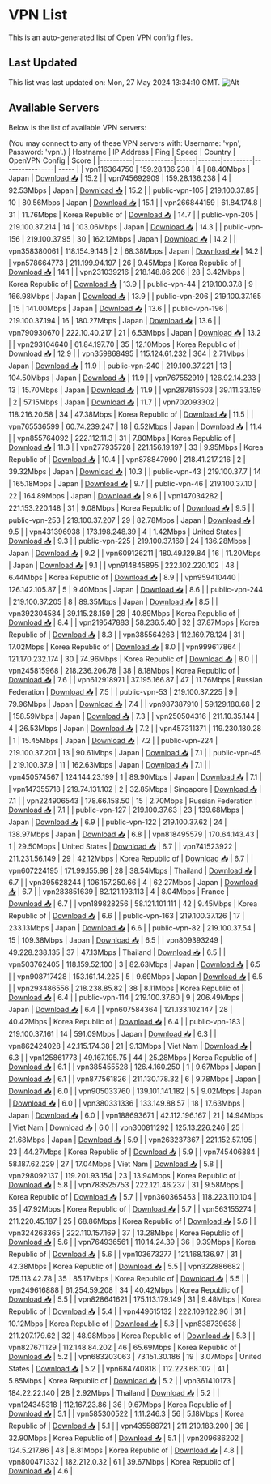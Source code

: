 # VPN List

This is an auto-generated list of Open VPN config files.

## Last Updated

This list was last updated on: Mon, 27 May 2024 13:34:10 GMT.
![Alt](https://repobeats.axiom.co/api/embed/186b98318ef1479477931607c1ad7d823f12451f.svg "Repobeats analytics image")

## Available Servers

Below is the list of available VPN servers:

(You may connect to any of these VPN servers with: Username: 'vpn', Password: 'vpn'.)
| Hostname | IP Address | Ping | Speed | Country | OpenVPN Config | Score |
|----------|------------|------|-------|---------|----------------| ----- |
| vpn116364750 | 159.28.136.238 | 4 | 88.40Mbps | Japan | [Download 📥](./configs/server_0_JP.ovpn) | 15.2 |
| vpn745692909 | 159.28.136.238 | 4 | 92.53Mbps | Japan | [Download 📥](./configs/server_1_JP.ovpn) | 15.2 |
| public-vpn-105 | 219.100.37.85 | 10 | 80.56Mbps | Japan | [Download 📥](./configs/server_2_JP.ovpn) | 15.1 |
| vpn266844159 | 61.84.174.8 | 31 | 11.76Mbps | Korea Republic of | [Download 📥](./configs/server_3_KR.ovpn) | 14.7 |
| public-vpn-205 | 219.100.37.214 | 14 | 103.06Mbps | Japan | [Download 📥](./configs/server_4_JP.ovpn) | 14.3 |
| public-vpn-156 | 219.100.37.95 | 30 | 162.12Mbps | Japan | [Download 📥](./configs/server_5_JP.ovpn) | 14.2 |
| vpn358380061 | 118.154.9.146 | 2 | 68.38Mbps | Japan | [Download 📥](./configs/server_6_JP.ovpn) | 14.2 |
| vpn578664773 | 211.199.94.197 | 26 | 9.45Mbps | Korea Republic of | [Download 📥](./configs/server_7_KR.ovpn) | 14.1 |
| vpn231039216 | 218.148.86.206 | 28 | 3.42Mbps | Korea Republic of | [Download 📥](./configs/server_8_KR.ovpn) | 13.9 |
| public-vpn-44 | 219.100.37.8 | 9 | 166.98Mbps | Japan | [Download 📥](./configs/server_9_JP.ovpn) | 13.9 |
| public-vpn-206 | 219.100.37.165 | 15 | 141.00Mbps | Japan | [Download 📥](./configs/server_10_JP.ovpn) | 13.6 |
| public-vpn-196 | 219.100.37.194 | 16 | 180.27Mbps | Japan | [Download 📥](./configs/server_11_JP.ovpn) | 13.6 |
| vpn790930670 | 222.10.40.217 | 21 | 6.53Mbps | Japan | [Download 📥](./configs/server_12_JP.ovpn) | 13.2 |
| vpn293104640 | 61.84.197.70 | 35 | 12.10Mbps | Korea Republic of | [Download 📥](./configs/server_13_KR.ovpn) | 12.9 |
| vpn359868495 | 115.124.61.232 | 364 | 2.71Mbps | Japan | [Download 📥](./configs/server_14_JP.ovpn) | 11.9 |
| public-vpn-240 | 219.100.37.221 | 13 | 104.50Mbps | Japan | [Download 📥](./configs/server_15_JP.ovpn) | 11.9 |
| vpn767552919 | 126.92.14.233 | 13 | 15.70Mbps | Japan | [Download 📥](./configs/server_16_JP.ovpn) | 11.9 |
| vpn287815503 | 39.111.33.159 | 2 | 57.15Mbps | Japan | [Download 📥](./configs/server_17_JP.ovpn) | 11.7 |
| vpn702093302 | 118.216.20.58 | 34 | 47.38Mbps | Korea Republic of | [Download 📥](./configs/server_18_KR.ovpn) | 11.5 |
| vpn765536599 | 60.74.239.247 | 18 | 6.52Mbps | Japan | [Download 📥](./configs/server_19_JP.ovpn) | 11.4 |
| vpn855764092 | 222.112.11.3 | 31 | 7.80Mbps | Korea Republic of | [Download 📥](./configs/server_20_KR.ovpn) | 11.3 |
| vpn277935728 | 221.156.19.197 | 33 | 9.95Mbps | Korea Republic of | [Download 📥](./configs/server_21_KR.ovpn) | 10.4 |
| vpn878847990 | 218.41.217.216 | 2 | 39.32Mbps | Japan | [Download 📥](./configs/server_22_JP.ovpn) | 10.3 |
| public-vpn-43 | 219.100.37.7 | 14 | 165.18Mbps | Japan | [Download 📥](./configs/server_23_JP.ovpn) | 9.7 |
| public-vpn-46 | 219.100.37.10 | 22 | 164.89Mbps | Japan | [Download 📥](./configs/server_24_JP.ovpn) | 9.6 |
| vpn147034282 | 221.153.220.148 | 31 | 9.08Mbps | Korea Republic of | [Download 📥](./configs/server_25_KR.ovpn) | 9.5 |
| public-vpn-253 | 219.100.37.207 | 29 | 82.78Mbps | Japan | [Download 📥](./configs/server_26_JP.ovpn) | 9.5 |
| vpn431396938 | 173.198.248.39 | 4 | 1.42Mbps | United States | [Download 📥](./configs/server_27_US.ovpn) | 9.3 |
| public-vpn-225 | 219.100.37.169 | 24 | 136.28Mbps | Japan | [Download 📥](./configs/server_28_JP.ovpn) | 9.2 |
| vpn609126211 | 180.49.129.84 | 16 | 11.20Mbps | Japan | [Download 📥](./configs/server_29_JP.ovpn) | 9.1 |
| vpn914845895 | 222.102.220.102 | 48 | 6.44Mbps | Korea Republic of | [Download 📥](./configs/server_30_KR.ovpn) | 8.9 |
| vpn959410440 | 126.142.105.87 | 5 | 9.40Mbps | Japan | [Download 📥](./configs/server_31_JP.ovpn) | 8.6 |
| public-vpn-244 | 219.100.37.205 | 8 | 89.35Mbps | Japan | [Download 📥](./configs/server_32_JP.ovpn) | 8.5 |
| vpn392304584 | 39.115.28.159 | 28 | 40.89Mbps | Korea Republic of | [Download 📥](./configs/server_33_KR.ovpn) | 8.4 |
| vpn219547883 | 58.236.5.40 | 32 | 37.87Mbps | Korea Republic of | [Download 📥](./configs/server_34_KR.ovpn) | 8.3 |
| vpn385564263 | 112.169.78.124 | 31 | 17.02Mbps | Korea Republic of | [Download 📥](./configs/server_35_KR.ovpn) | 8.0 |
| vpn999617864 | 121.170.232.174 | 30 | 74.96Mbps | Korea Republic of | [Download 📥](./configs/server_36_KR.ovpn) | 8.0 |
| vpn245815968 | 218.236.206.78 | 38 | 8.18Mbps | Korea Republic of | [Download 📥](./configs/server_37_KR.ovpn) | 7.6 |
| vpn612918971 | 37.195.166.87 | 47 | 11.76Mbps | Russian Federation | [Download 📥](./configs/server_38_RU.ovpn) | 7.5 |
| public-vpn-53 | 219.100.37.225 | 9 | 79.96Mbps | Japan | [Download 📥](./configs/server_39_JP.ovpn) | 7.4 |
| vpn987387910 | 59.129.180.68 | 2 | 158.59Mbps | Japan | [Download 📥](./configs/server_40_JP.ovpn) | 7.3 |
| vpn250504316 | 211.10.35.144 | 4 | 26.53Mbps | Japan | [Download 📥](./configs/server_41_JP.ovpn) | 7.2 |
| vpn457311371 | 119.230.180.28 | 1 | 15.45Mbps | Japan | [Download 📥](./configs/server_42_JP.ovpn) | 7.2 |
| public-vpn-224 | 219.100.37.201 | 13 | 90.61Mbps | Japan | [Download 📥](./configs/server_43_JP.ovpn) | 7.1 |
| public-vpn-45 | 219.100.37.9 | 11 | 162.63Mbps | Japan | [Download 📥](./configs/server_44_JP.ovpn) | 7.1 |
| vpn450574567 | 124.144.23.199 | 1 | 89.90Mbps | Japan | [Download 📥](./configs/server_45_JP.ovpn) | 7.1 |
| vpn147355718 | 219.74.131.102 | 2 | 32.85Mbps | Singapore | [Download 📥](./configs/server_46_SG.ovpn) | 7.1 |
| vpn224906543 | 178.66.158.50 | 15 | 2.70Mbps | Russian Federation | [Download 📥](./configs/server_47_RU.ovpn) | 7.1 |
| public-vpn-127 | 219.100.37.63 | 23 | 139.68Mbps | Japan | [Download 📥](./configs/server_48_JP.ovpn) | 6.9 |
| public-vpn-122 | 219.100.37.62 | 24 | 138.97Mbps | Japan | [Download 📥](./configs/server_49_JP.ovpn) | 6.8 |
| vpn818495579 | 170.64.143.43 | 1 | 29.50Mbps | United States | [Download 📥](./configs/server_50_US.ovpn) | 6.7 |
| vpn741523922 | 211.231.56.149 | 29 | 42.12Mbps | Korea Republic of | [Download 📥](./configs/server_51_KR.ovpn) | 6.7 |
| vpn607224195 | 171.99.155.98 | 28 | 38.54Mbps | Thailand | [Download 📥](./configs/server_52_TH.ovpn) | 6.7 |
| vpn395628244 | 106.157.250.66 | 4 | 62.27Mbps | Japan | [Download 📥](./configs/server_53_JP.ovpn) | 6.7 |
| vpn283851639 | 82.121.193.113 | 4 | 8.04Mbps | France | [Download 📥](./configs/server_54_FR.ovpn) | 6.7 |
| vpn189828256 | 58.121.101.111 | 42 | 9.45Mbps | Korea Republic of | [Download 📥](./configs/server_55_KR.ovpn) | 6.6 |
| public-vpn-163 | 219.100.37.126 | 17 | 233.13Mbps | Japan | [Download 📥](./configs/server_56_JP.ovpn) | 6.6 |
| public-vpn-82 | 219.100.37.54 | 15 | 109.38Mbps | Japan | [Download 📥](./configs/server_57_JP.ovpn) | 6.5 |
| vpn809393249 | 49.228.238.135 | 37 | 47.13Mbps | Thailand | [Download 📥](./configs/server_58_TH.ovpn) | 6.5 |
| vpn503762405 | 118.159.52.100 | 3 | 82.63Mbps | Japan | [Download 📥](./configs/server_59_JP.ovpn) | 6.5 |
| vpn908717428 | 153.161.14.225 | 5 | 9.69Mbps | Japan | [Download 📥](./configs/server_60_JP.ovpn) | 6.5 |
| vpn293486556 | 218.238.85.82 | 38 | 8.11Mbps | Korea Republic of | [Download 📥](./configs/server_61_KR.ovpn) | 6.4 |
| public-vpn-114 | 219.100.37.60 | 9 | 206.49Mbps | Japan | [Download 📥](./configs/server_62_JP.ovpn) | 6.4 |
| vpn607584364 | 121.133.102.147 | 28 | 40.42Mbps | Korea Republic of | [Download 📥](./configs/server_63_KR.ovpn) | 6.4 |
| public-vpn-183 | 219.100.37.161 | 14 | 591.09Mbps | Japan | [Download 📥](./configs/server_64_JP.ovpn) | 6.3 |
| vpn862424028 | 42.115.174.38 | 21 | 9.13Mbps | Viet Nam | [Download 📥](./configs/server_65_VN.ovpn) | 6.3 |
| vpn125861773 | 49.167.195.75 | 44 | 25.28Mbps | Korea Republic of | [Download 📥](./configs/server_66_KR.ovpn) | 6.1 |
| vpn385455528 | 126.4.160.250 | 1 | 9.67Mbps | Japan | [Download 📥](./configs/server_67_JP.ovpn) | 6.1 |
| vpn877561826 | 211.130.178.32 | 6 | 9.78Mbps | Japan | [Download 📥](./configs/server_68_JP.ovpn) | 6.0 |
| vpn905033760 | 139.101.141.182 | 5 | 9.02Mbps | Japan | [Download 📥](./configs/server_69_JP.ovpn) | 6.0 |
| vpn380331336 | 133.149.88.57 | 18 | 17.63Mbps | Japan | [Download 📥](./configs/server_70_JP.ovpn) | 6.0 |
| vpn188693671 | 42.112.196.167 | 21 | 14.94Mbps | Viet Nam | [Download 📥](./configs/server_71_VN.ovpn) | 6.0 |
| vpn300811292 | 125.13.226.246 | 25 | 21.68Mbps | Japan | [Download 📥](./configs/server_72_JP.ovpn) | 5.9 |
| vpn263237367 | 221.152.57.195 | 23 | 44.27Mbps | Korea Republic of | [Download 📥](./configs/server_73_KR.ovpn) | 5.9 |
| vpn745406884 | 58.187.62.229 | 27 | 17.04Mbps | Viet Nam | [Download 📥](./configs/server_74_VN.ovpn) | 5.8 |
| vpn298092137 | 119.201.93.154 | 23 | 13.94Mbps | Korea Republic of | [Download 📥](./configs/server_75_KR.ovpn) | 5.8 |
| vpn783525753 | 222.121.46.237 | 31 | 9.58Mbps | Korea Republic of | [Download 📥](./configs/server_76_KR.ovpn) | 5.7 |
| vpn360365453 | 118.223.110.104 | 35 | 47.92Mbps | Korea Republic of | [Download 📥](./configs/server_77_KR.ovpn) | 5.7 |
| vpn563155274 | 211.220.45.187 | 25 | 68.86Mbps | Korea Republic of | [Download 📥](./configs/server_78_KR.ovpn) | 5.6 |
| vpn324263365 | 222.110.157.169 | 37 | 13.28Mbps | Korea Republic of | [Download 📥](./configs/server_79_KR.ovpn) | 5.6 |
| vpn764936561 | 110.14.24.39 | 36 | 9.39Mbps | Korea Republic of | [Download 📥](./configs/server_80_KR.ovpn) | 5.6 |
| vpn103673277 | 121.168.136.97 | 31 | 42.38Mbps | Korea Republic of | [Download 📥](./configs/server_81_KR.ovpn) | 5.5 |
| vpn322886682 | 175.113.42.78 | 35 | 85.17Mbps | Korea Republic of | [Download 📥](./configs/server_82_KR.ovpn) | 5.5 |
| vpn249616888 | 61.254.59.208 | 34 | 40.42Mbps | Korea Republic of | [Download 📥](./configs/server_83_KR.ovpn) | 5.5 |
| vpn828641621 | 175.113.179.149 | 31 | 9.48Mbps | Korea Republic of | [Download 📥](./configs/server_84_KR.ovpn) | 5.4 |
| vpn449615132 | 222.109.122.96 | 31 | 10.12Mbps | Korea Republic of | [Download 📥](./configs/server_85_KR.ovpn) | 5.3 |
| vpn838739638 | 211.207.179.62 | 32 | 48.98Mbps | Korea Republic of | [Download 📥](./configs/server_86_KR.ovpn) | 5.3 |
| vpn827671129 | 112.148.84.202 | 46 | 65.69Mbps | Korea Republic of | [Download 📥](./configs/server_87_KR.ovpn) | 5.2 |
| vpn683203063 | 73.151.30.186 | 19 | 3.07Mbps | United States | [Download 📥](./configs/server_88_US.ovpn) | 5.2 |
| vpn684740818 | 112.223.68.102 | 41 | 5.85Mbps | Korea Republic of | [Download 📥](./configs/server_89_KR.ovpn) | 5.2 |
| vpn361410173 | 184.22.22.140 | 28 | 2.92Mbps | Thailand | [Download 📥](./configs/server_90_TH.ovpn) | 5.2 |
| vpn124345318 | 112.167.23.86 | 36 | 9.67Mbps | Korea Republic of | [Download 📥](./configs/server_91_KR.ovpn) | 5.1 |
| vpn585300522 | 1.11.246.3 | 56 | 5.18Mbps | Korea Republic of | [Download 📥](./configs/server_92_KR.ovpn) | 5.1 |
| vpn435588721 | 211.210.183.200 | 36 | 32.90Mbps | Korea Republic of | [Download 📥](./configs/server_93_KR.ovpn) | 5.1 |
| vpn209686202 | 124.5.217.86 | 43 | 8.81Mbps | Korea Republic of | [Download 📥](./configs/server_94_KR.ovpn) | 4.8 |
| vpn800471332 | 182.212.0.32 | 61 | 39.67Mbps | Korea Republic of | [Download 📥](./configs/server_95_KR.ovpn) | 4.6 |
